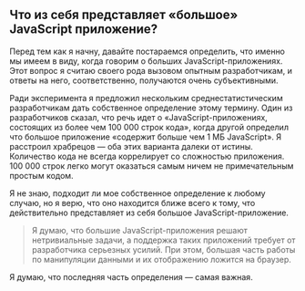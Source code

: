 ## Что из себя представляет «большое» JavaScript приложение?

Перед тем как я начну, давайте постараемся определить, что именно мы имеем
в виду, когда говорим о больших JavaScript-приложениях. Этот вопрос
я считаю своего рода вызовом опытным разработчикам, и ответы на него,
соответственно, получаются очень субъективными.

Ради эксперимента я предложил нескольким среднестатистическим разработчикам
дать собственное определение этому термину. Один из разработчиков сказал, что
речь идет о «JavaScript-приложениях, состоящих из более чем 100 000
строк кода», когда другой определил что большое приложение «содержит больше
чем 1 МБ JavaScript». Я расстроил храбрецов — оба этих варианта
далеки от истины. Количество кода не всегда коррелирует со сложностью приложения.
100 000 строк легко могут оказаться самым ничем не примечательным простым кодом.

Я не знаю, подходит ли мое собственное определение к любому случаю, но я верю,
что оно находится ближе всего к тому, что действительно представляет из себя
большое JavaScript-приложение.

> Я думаю, что большие JavaScript-приложения решают нетривиальные задачи,
> а поддержка таких приложений требует от разработчика серьезных усилий.
> При этом, большая часть работы по манипуляции данными и их отображению ложится
> на браузер.

Я думаю, что последняя часть определения — самая важная.